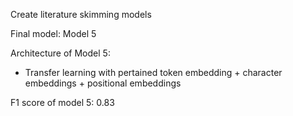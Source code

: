Create literature skimming models

Final model: Model 5

Architecture of Model 5:
- Transfer learning with pertained token embedding + character embeddings + positional embeddings

F1 score of model 5: 0.83